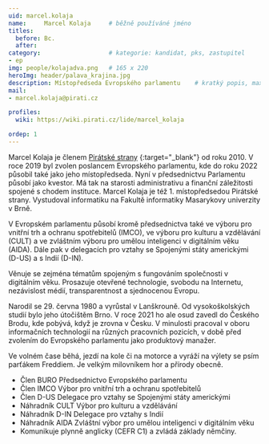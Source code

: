 ```yaml
---
uid: marcel.kolaja
name:     Marcel Kolaja  	# běžně používáné jméno
titles:
  before: Bc. 
  after:
category:                 	# kategorie: kandidat, pks, zastupitel
- ep
img: people/kolajadva.png   # 165 x 220
heroImg: header/palava_krajina.jpg
description: Místopředseda Evropského parlamentu   	# kratký popis, max 160 znaků
mail:
- marcel.kolaja@pirati.cz

profiles:
  wiki: https://wiki.pirati.cz/lide/marcel_kolaja

ordep: 1
---
```

Marcel Kolaja je členem [Pirátské strany](https://www.pirati.cz/) {:target="_blank"} od roku 2010. V roce 2019 byl zvolen poslancem Evropského parlamentu, kde do roku 2022 působil také jako jeho místopředseda. Nyní v předsednictvu Parlamentu působí jako kvestor. Má tak na starosti administrativu a finanční záležitosti spojené s chodem instituce. Marcel Kolaja je též 1. místopředsedou Pirátské strany. Vystudoval informatiku na Fakultě informatiky Masarykovy univerzity v Brně.

V Evropském parlamentu působí kromě předsednictva také ve výboru pro vnitřní trh a ochranu spotřebitelů (IMCO), ve výboru pro kulturu a vzdělávání (CULT) a ve zvláštním výboru pro umělou inteligenci v digitálním věku (AIDA). Dále pak v delegacích pro vztahy se Spojenými státy americkými (D-US) a s Indií (D-IN).

Věnuje se zejména tématům spojeným s fungováním společnosti v digitálním věku. Prosazuje otevřené technologie, svobodu na Internetu, nezávislost médií, transparentnost a sjednocenou Evropu.

Narodil se 29. června 1980 a vyrůstal v Lanškrouně. Od vysokoškolských studií bylo jeho útočištěm Brno. V roce 2021 ho ale osud zavedl do Českého Brodu, kde pobývá, když je zrovna v Česku. V minulosti pracoval v oboru informačních technologií na různých pracovních pozicích, v době před zvolením do Evropského parlamentu jako produktový manažer.

Ve volném čase běhá, jezdí na kole či na motorce a vyráží na výlety se psím parťákem Freddiem. Je velkým milovníkem hor a přírody obecně.

* Člen BURO Předsednictvo Evropského parlamentu
* Člen IMCO Výbor pro vnitřní trh a ochranu spotřebitelů
* Člen D-US Delegace pro vztahy se Spojenými státy americkými
* Náhradník CULT Výbor pro kulturu a vzdělávání
* Náhradník D-IN Delegace pro vztahy s Indií
* Náhradník AIDA Zvláštní výbor pro umělou inteligenci v digitálním věku
* Komunikuje plynně anglicky (CEFR C1) a zvládá základy němčiny.

